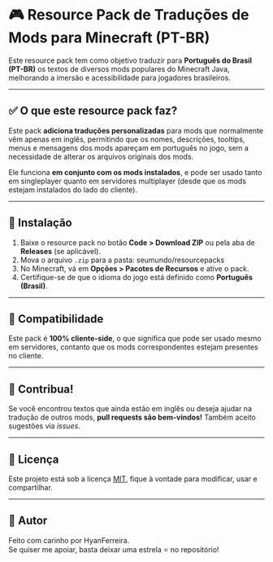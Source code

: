 # 🎮 Resource Pack de Traduções de Mods para Minecraft (PT-BR)

Este resource pack tem como objetivo traduzir para **Português do Brasil (PT-BR)** os textos de diversos mods populares do Minecraft Java, melhorando a imersão e acessibilidade para jogadores brasileiros.

---

## ✅ O que este resource pack faz?

Este pack **adiciona traduções personalizadas** para mods que normalmente vêm apenas em inglês, permitindo que os nomes, descrições, tooltips, menus e mensagens dos mods apareçam em português no jogo, sem a necessidade de alterar os arquivos originais dos mods.

Ele funciona **em conjunto com os mods instalados**, e pode ser usado tanto em singleplayer quanto em servidores multiplayer (desde que os mods estejam instalados do lado do cliente).

---

## 🔧 Instalação

1. Baixe o resource pack no botão **Code > Download ZIP** ou pela aba de **Releases** (se aplicável).
2. Mova o arquivo `.zip` para a pasta: seumundo/resourcepacks
3. No Minecraft, vá em **Opções > Pacotes de Recursos** e ative o pack.
4. Certifique-se de que o idioma do jogo está definido como **Português (Brasil)**.

---

## 🧪 Compatibilidade

Este pack é **100% cliente-side**, o que significa que pode ser usado mesmo em servidores, contanto que os mods correspondentes estejam presentes no cliente.

---

## 📢 Contribua!

Se você encontrou textos que ainda estão em inglês ou deseja ajudar na tradução de outros mods, **pull requests são bem-vindos!** Também aceito sugestões via *issues*.

---

## 💬 Licença

Este projeto está sob a licença [MIT](LICENSE), fique à vontade para modificar, usar e compartilhar.

---

## 📌 Autor

Feito com carinho por HyanFerreira.  
Se quiser me apoiar, basta deixar uma estrela ⭐ no repositório!

